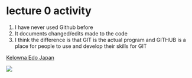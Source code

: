 # lecture 0 activity

1. I have never used Github before
2. It documents changed/edits made to the code
3. I think the difference is that GIT is the actual program and GITHUB is a place for people to use and develop their skills for GIT

[Kelowna Edo Japan](https://www.edojapan.com/)

![](./image_Kona.png)
